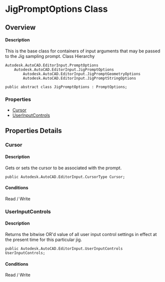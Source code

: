# JigPromptOptions Class

## Overview

#### Description
This is the base class for containers of input arguments that may be passed to the Jig sampling prompt.
Class Hierarchy
```text
Autodesk.AutoCAD.EditorInput.PromptOptions
    Autodesk.AutoCAD.EditorInput.JigPromptOptions
        Autodesk.AutoCAD.EditorInput.JigPromptGeometryOptions
        Autodesk.AutoCAD.EditorInput.JigPromptStringOptions
```

```text
public abstract class JigPromptOptions : PromptOptions;
```

### Properties

- [Cursor](#cursor)
- [UserInputControls](#userinputcontrols)


## Properties Details

### Cursor

#### Description
Gets or sets the cursor to be associated with the prompt.
```text
public Autodesk.AutoCAD.EditorInput.CursorType Cursor;
```

#### Conditions
Read / Write
### UserInputControls

#### Description
Returns the bitwise OR'd value of all user input control settings in effect at the present time for this particular jig.
```text
public Autodesk.AutoCAD.EditorInput.UserInputControls UserInputControls;
```

#### Conditions
Read / Write